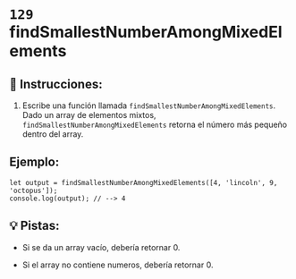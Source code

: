 # `129` findSmallestNumberAmongMixedElements

## 📝 Instrucciones:

1. Escribe una función llamada `findSmallestNumberAmongMixedElements`. Dado un array de elementos mixtos, `findSmallestNumberAmongMixedElements` retorna el número más pequeño dentro del array.

## Ejemplo:

```Js
let output = findSmallestNumberAmongMixedElements([4, 'lincoln', 9, 'octopus']);
console.log(output); // --> 4
```

## 💡 Pistas:

+ Si se da un array vacío, debería retornar 0.

+ Si el array no contiene numeros, debería retornar 0.
